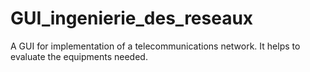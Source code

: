 # GUI_ingenierie_des_reseaux
A GUI for implementation of a telecommunications network. It helps to evaluate the equipments needed.
